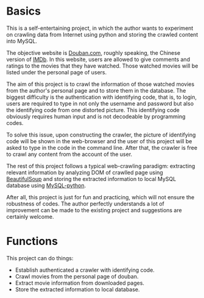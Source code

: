 # Basics
This is a self-entertaining project, in which the author wants to experiment on crawling data from Internet using python and storing the crawled content into MySQL.

The objective website is [Douban.com](www.douban.com), roughly speaking, the Chinese version of [IMDb](http://www.imdb.com/). In this website, users are allowed to give comments and ratings to the movies that they have watched. Those watched movies will be listed under the personal page of users.

The aim of this project is to crawl the information of those watched movies from the author's personal page and to store them in the database. The biggest difficulty is the authentication with identifying code, that is, to login, users are required to type in not only the username and password but also the identifying code from one distorted picture. This identifying code obviously requires human input and is not decodeable by programming codes.

To solve this issue, upon constructing the crawler, the picture of identifying code will be shown in the web-browser and the user of this project will be asked to type in the code in the command line. After that, the crawler is free to crawl any content from the account of the user.

The rest of this project follows a typical web-crawling paradigm: extracting relevant information by analyzing DOM of crawlled page using [BeautifulSoup](http://www.crummy.com/software/BeautifulSoup/bs4/doc/) and storing the extracted information to local MySQL database using [MySQL-python](https://pypi.python.org/pypi/MySQL-python). 

After all, this project is just for fun and practicing, which will not ensure the robustness of codes. The author perfectly understands a lot of improvement can be made to the existing project and suggestions are certainly welcome.    


# Functions
This project can do things:

* Establish authenticated a crawler with identifying code.
* Crawl movies from the personal page of douban.
* Extract movie information from downloaded pages.
* Store the extracted information to local database.
